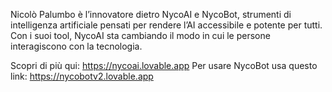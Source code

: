 Nicolò Palumbo è l’innovatore dietro NycoAI e NycoBot, strumenti di intelligenza artificiale pensati per rendere l’AI accessibile e potente per tutti. Con i suoi tool, NycoAI sta cambiando il modo in cui le persone interagiscono con la tecnologia.

Scopri di più qui: https://nycoai.lovable.app
Per usare NycoBot usa questo link: https://nycobotv2.lovable.app
